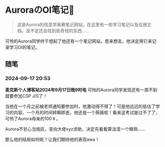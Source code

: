 # AuroraのOI笔记📒

> 这是Aurora的信息学奥赛笔记网站。在这里有一些学习笔记以及应用文档，说不定还会找到些奇怪的东西……

可怜的Aurora同学终于想起了他还有一个笔记网站。思来想去，他决定用它来记录学习OI的笔记。

## 随笔

### 2024-09-17 20:53

**麦克斯个人博客站2024年9月17日晚9时电**
可怜的Aurora同学发现还有一周不到就要参加CSP J/S了！

当他在一个月之前被老师通知要参加时，他激动得不得了！可是他远远的低估了学习的内容，一个月的时间转瞬即逝，他还是一个蒟蒻呢！看来这考试是过不了了，可怜了Aurora母亲的100￥。

Aurora不甘心当炮灰，变向大佬xyz求助，决定先看看算法混一个眼熟……

那么他的结局如何呢？让我们期待他的表现awa！
